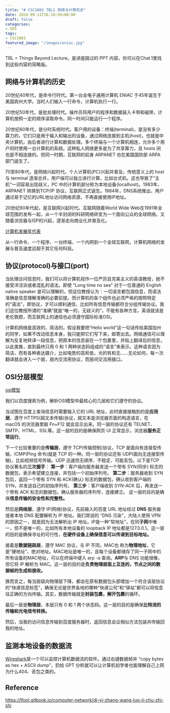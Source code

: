 ```yaml
---
title: "# CSC1003 TBL1 网络与计算机史"
date: 2024-09-11T16:10:58+08:00
draft: false
categories: 
- SDS
tags: 
- CSC1003
featured_image: "/images/eniac.jpg"
---
```


TBL = Things Beyond Lecture。是讲座跳过的 PPT 内容，你可以在Chat.1里找到这些内容的简略版。



## 网络与计算机的历史

20世纪40年代，是命令行时代。第一台全电子通用计算机 ENIAC 于45年诞生于美国宾州大学。当时人们输入一行命令，计算机执行一行。

20世纪50年代，是批处理时代。操作员将用户的程序和数据装入卡带和磁带，计算机按照一定的顺序读取命令。同一时间只能运行一个程序。

20世纪60年代，是分时系统时代。客户用的设备：终端(terminal)，是没有多少算力的，它们只是用于输入和输出的设备，通过网络连接到主机(host)，也就是中央计算机，由后者进行计算和数据处理。多个终端与一个计算机相连，允许多个用户同时使用一台计算机的系统。这种私人网络更多是为了共享算力，且 hosts 间也是不相连接的。但同一时期，互联网的前身 ARPANET 也在美国国防部 ARPA 部门诞生了。

70至80年代，是网络兴起时代。个人计算机(PC)兴起并普及，传统意义上的 host 与 terminal 逐渐合并，用户端可以独立进行计算，比如台式机。这也导致了“主机”一词容易出现歧义，PC 中的计算机部分称为本地设备(localhost)。1983年，ARPANET 转换到TCP/IP 协议，互联网正式诞生。1984年，DNS系统推出，用户通过易于记忆的URL地址访问网络资源，不再直接使用IP地址。

20世纪90年代起，是互联网兴起时代。互联网随着World Wide Web在1991年全球范围的发布一起，从一个半封闭的科研网络转变为一个面向公众的全球网络。又随着浏览器与ISP的兴起，逐渐走向商业化并普及化。

[计算机发展年代表](https://postimg.cc/nXgWqP5R)

从一行命令、一个程序、一台终端、一个内网到一个全球互联网，计算机网络的发展与普及速度远超于其它任何科技。

## 协议(protocol)与接口(port)

当处理访问信息时，我们可以将计算机视作一位严厉且完美主义的英语教授，她不接受洋泾浜或者混乱的语法。即使 “Long time no see” 对于一位普通的 English native speaker 是可以理解的，但这位教授认为：一切语言都包涵信息，而语法准确是信息理解准确的必要前提。而计算机的各个组件也必须严格的按照特定的“语法”，即协议，才可以顺利通信，比如所有信息传输都符合分组传输协议。我们这位教授所谓的“准确”就是“唯一的，无歧义的”，不能有各种方言。英语就该是老伦敦腔，而互联网上的通信也必须遵守国际标准OSI。

计算机网络是高效的，简洁的。假设我要把“Hello world”这一句话传给美国加州的同学，如果不改动信息本身，我只能把它们写下来，邮寄出去。网络通信可以理解为反复地转译一段信息，把原本的信息装在一个包裹里，并贴上翻译后的信息，以此类推，直到最终只用 0 和 1 两种状态码组成的“语言”来表示。这种语言因为简洁，而有各种表达媒介，比如电势的高和低，光的有和无……无论如何，每一次翻译就会进入一个层，层内交流用协议，而层间交流用接口。

## OSI分层模型

[osi模型](https://postimg.cc/Jt0bWztX)

我们以百度搜索为例，解析OSI模型中最核心的几层和它们遵守的协议。

当试图在百度上查询信息时需要输入它的 URL 地址，此时直接接触到的是**应用层**，遵守 HTTPS(超文本传输)协议，超文本是浏览器页面的构造语言，在 macOS 的浏览器里敲 Fn+F12 就会显示出来。同一层的协议还有 TELNET、SMTP、HTML、SSL等。这一层的目的是确保网页 UI 正常显示，浏览器**服务正常运行**。

下一个比较重要的是**传输层**，遵守 TCP(传输控制)协议，TCP 是面向有连接型传输，ICMP(Ping 命令)就是 TCP 的一种。同一层的协议还有 UDP(面向无连接型传输)，比如视频信号传输。UDP 迅速但无顺序、不稳定、可能丢包。以下是TCP 协议著名的**三次握手**：
**第一步**：客户端向服务器发送一个带有 SYN(同步) 标志的数据包，表示希望建立连接，并包括一个初始序列号。
**第二步**：服务器收到 SYN 包后，返回一个带有 SYN 和 ACK(确认) 标志的数据包，确认收到客户端的 SYN，并发送自己的初始序列号。
**第三步**：客户端收到 SYN-ACK 后，再发送一个带有 ACK 标志的数据包，确认服务器的序列号，连接建立。
这一层的目的是确保**信息传输的安全性和完整性。**

然后是**网络层**，遵守 IP(网络)协议，先前输入的百度 URL 地址经过 **DNS** 服务器或者本地 DNS 配置解析为 IP 地址。我们常说的 “DNS 污染”，大陆人使用 VPN 的原因之一，就是因为无法解析出 IP 地址。IP是一种“软地址”，在同**子网**中唯一，但不是唯一的，比如所有本地设备的 loopback IP 地址都是127.0.0.1。这一层的目的是确保寻址的可行性，**在硬件设备上确保信息可以传递到目标地址。**

接着是**数据链路层**，遵守 MAC 协议，与 IP 不同，MAC也 称为**物理地址**，它是“硬地址”、绝对地址。MAC地址是唯一的，且每个设备都储存了同一子网中的所有设备的MAC地址，可以在终端中键入 arp -a 查询。**ARP**与 DNS 功能很像，但它将 IP 解析为 MAC。这一层的目的是**负责物理层面上互连的，节点之间的数据帧的生成和接收。**

换而言之，每当层级向物理层下降，都会在原有数据包头部增加一个符合该层协议的“快递信息标签”，确保无论是世界各地的哪种“快递公司”和“驿站”都可以将信息往正确的方向传输。其实，数据传输就是**封装包裹，解开包裹**的循环。

最后一层是**物理层**，本层只有 0 和 1 两个状态码。这一层的目的是确保**比特流的传输和光电信号转换。**

然后，当我的访问信息传输到百度服务器时，返回信息会议相似方法包装并传输回我的地址。

## 监测本地设备的数据流

[Wireshark](https://www.wireshark.org/)是一个可以监控计算机数据流的软件。通过右键数据帧并 “copy bytes as hex + ASCII dump”，扔给 GPT 分析就可以让计算机初学者也能理解自己上网为什么404、丢包之类的。


## Reference

https://lfool.gitbook.io/computer-network/di-yi-zhang-wang-luo-ji-chu-zhi-shi
